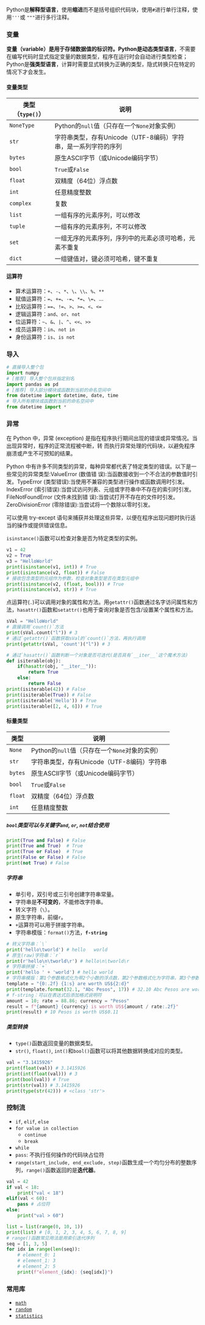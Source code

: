 Python是**解释型语言**，使用**缩进**而不是括号组织代码块，使用`#`进行单行注释，使用`'''`或 `"""`进行多行注释。

### 变量

**变量（variable）**是用于存储数据值的标识符。Python是**动态类型语言**，不需要在编写代码时显式指定变量的数据类型，程序在运行时会自动进行类型检查；Python是**强类型语言**，计算时需要显式转换为正确的类型，隐式转换只在特定的情况下才会发生。

#### 变量类型

| 类型（`type()`） | 说明                                                         |
| ---------------- | ------------------------------------------------------------ |
| `NoneType`       | Python的`null`值（只存在一个`None`对象实例）                 |
| `str`            | 字符串类型，存有Unicode（UTF-8编码）字符串，是一系列字符的序列 |
| `bytes`          | 原生ASCII字节（或Unicode编码字节）                           |
| `bool`           | `True`或`False`                                              |
| `float`          | 双精度（64位）浮点数                                         |
| `int`            | 任意精度整数                                                 |
| `complex`        | 复数                                                         |
| `list`           | 一组有序的元素序列，可以修改                                 |
| `tuple`          | 一组有序的元素序列，不可以修改                               |
| `set`            | 一组无序的元素序列，序列中的元素必须可哈希，元素不重复       |
| `dict`           | 一组键值对，键必须可哈希，键不重复                           |

#### 运算符

- 算术运算符：`+`、`-`、`*`、`\`、`\\`、`%`、`**`
- 赋值运算符：`=`、`+=`、`-=`、`*=`、`\=`、...
- 比较运算符：`==`、`!=`、`>`、`>=`、`<`、`<=`
- 逻辑运算符：`and`、`or`、`not`
- 位运算符：`~`、`&`、`|`、`^`、`<<`、`>>`
- 成员运算符：`in`、`not in`
- 身份运算符：`is`、`is not`

### 导入

```python
# 直接导入整个包
import numpy
# [推荐] 导入整个包并指定别名
import pandas as pd
# [推荐] 导入部分模块或函数到当前的命名空间中
from datetime import datetime, date, time
# 导入所有模块或函数到当前的命名空间中
from datetime import *
```

### 异常

在 Python 中，异常 (exception) 是指在程序执行期间出现的错误或异常情况。当出现异常时，程序的正常流程被中断，转 而执行异常处理的代码块，以避免程序崩溃或产生不可预知的结果。

Python 中有许多不同类型的异常，每种异常都代表了特定类型的错误。以下是一些常见的异常类型:ValueError (数值错 误):当函数接收到一个不合法的参数值时引发。TypeError (类型错误):当使用不兼容的类型进行操作或函数调用时引发。 IndexError (索引错误):当尝试访问列表、元组或字符串中不存在的索引时引发。FileNotFoundError (文件未找到错 误):当尝试打开不存在的文件时引发。ZeroDivisionError (零除错误):当尝试将一个数除以零时引发。

可以使用 try-except 语句来捕获并处理这些异常，以便在程序出现问题时执行适当的操作或提供错误信息。







`isinstance()`函数可以检查对象是否为特定类型的实例。

```python
v1 = 42
v2 = True
v3 = "HelloWorld"
print(isinstance(v1, int)) # True
print(isinstance(v2, float)) # False
# 接收包含类型的元组作为参数，检查对象类型是否在类型元组中
print(isinstance(v2, (float, bool))) # True
print(isinstance(v3, str)) # True
```

点运算符(`.`)可以调用对象的属性和方法。用`getattr()`函数通过名字访问属性和方法，`hasattr()`函数和`setattr()`也用于查询对象是否包含/设置某个属性和方法。

```python
sVal = "HelloWorld"
# 直接调用`count()`方法
print(sVal.count("l")) # 3
# 通过`getattr()`函数获取sVal的`count()`方法，再执行调用
print(getattr(sVal, 'count')("l")) # 3

# 通过`hasattr()`函数判断一个对象是否可迭代(是否具有`__iter__`这个魔术方法)
def isiterable(obj):
    if(hasattr(obj, "__iter__")):
        return True
    else:
        return False
print(isiterable(42)) # False
print(isiterable(True)) # False
print(isiterable('Hello')) # True
print(isiterable([2, 4, 6])) # True
```

#### 标量类型

| 类型    | 说明                                           |
| ------- | ---------------------------------------------- |
| `None`  | Python的`null`值（只存在一个`None`对象的实例） |
| `str`   | 字符串类型，存有Unicode（UTF-8编码）字符串     |
| `bytes` | 原生ASCII字节（或Unicode编码字节）             |
| `bool`  | `True`或`False`                                |
| `float` | 双精度（64位）浮点数                           |
| `int`   | 任意精度整数                                   |

##### `bool`类型可以与关键字`and`, `or`, `not`结合使用

```python
print(True and False) # False
print(True and True)  # True
print(True or False)  # True
print(False or False) # False
print(not True) # False
```

##### 字符串

- 单引号，双引号或三引号创建字符串常量。
- 字符串是**不可变的**，不能修改字符串。
- 转义字符（`\`）。
- 原生字符串，前缀`r`。
- `+`运算符可以用于拼接字符串。
- 字符串模版：`format()`方法，**`f-string`**

```python
# 转义字符串：`\`
print('hello\tworld') # hello   world
# 原生(raw)字符串：`r`
print(r'hello\n\tworld\r') # hello\n\tworld\r
# 字符串拼接：`+`
print('hello ' + 'world') # hello world
# 字符串模版：第1个参数格式化为带2个小数的浮点数，第2个参数格式化为字符串，第3个参数格式化为整数
template = "{0:.2f} {1:s} are worth US${2:d}"
print(template.format(32.1, "Abc Pesos", 17)) # 32.10 Abc Pesos are worth US$17
# f-string：可以在表达式后添加格式说明符
amount = 10; rate = 88.86; currency = "Pesos"
result = f"{amount} {currency} is worth US${amount / rate:.2f}"
print(result) # 10 Pesos is worth US$0.11
```

##### 类型转换

- `type()`函数返回变量的数据类型。
- `str()`, `float()`, `int()`和`bool()`函数可以将其他数据转换成对应的类型。

```python
val = "3.1415926"
print(float(val)) # 3.1415926
print(int(float(val))) # 3
print(bool(val)) # True
print(str(val)) # 3.1415926
print(type(str(42))) # <class 'str'>
```

### 控制流

- `if`, `elif`, `else`
- `for value in collection`
	- `continue`
	- `break`
- `while`
- `pass`: 不执行任何操作的代码块占位符
- `range(start_include, end_exclude, step)`函数生成一个均匀分布的整数序列，`range()`函数返回的是**迭代器**。

```python
val = 42
if val < 18:
    print("val < 18")
elif(val < 60):
    pass # 占位符
else:
    print("val > 60")

list = list(range(0, 10, 1))
print(list) # [0, 1, 2, 3, 4, 5, 6, 7, 8, 9]
# range()函数常见用法是用索引迭代序列
seq = [1, 3, 5]
for idx in range(len(seq)):
	# element_0: 1
    # element_1: 3
    # element_2: 5
	print(f"element_{idx}: {seq[idx]}")
```





### 常用库

- [`math`](https://docs.python.org/3/library/math.html)
- [`random`]()
- [`statistics`](https://docs.python.org/3/library/statistics.html)







